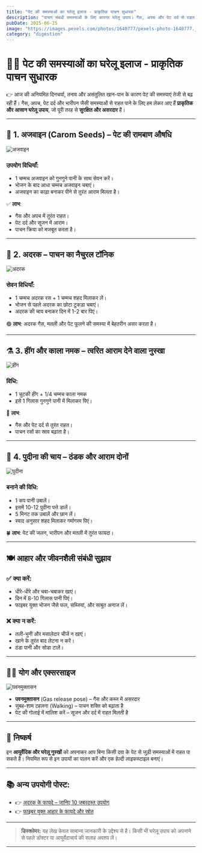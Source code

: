 ```yaml
---
title: "पेट की समस्याओं का घरेलू इलाज - प्राकृतिक पाचन सुधारक"
description: "पाचन संबंधी समस्याओं के लिए कारगर घरेलू उपाय। गैस, अपच और पेट दर्द से राहत पाने के लिए आजमाएं ये आयुर्वेदिक नुस्खे।"
pubDate: 2025-06-25
image: "https://images.pexels.com/photos/1640777/pexels-photo-1640777.jpeg"
category: "digestion"
---
```


# 🧘‍♂️ पेट की समस्याओं का घरेलू इलाज - प्राकृतिक पाचन सुधारक

👉 आज की अनियमित दिनचर्या, तनाव और असंतुलित खान-पान के कारण पेट की समस्याएं तेजी से बढ़ रही हैं। गैस, अपच, पेट दर्द और भारीपन जैसी समस्याओं से राहत पाने के लिए हम लेकर आए हैं **प्राकृतिक और आसान घरेलू उपाय**, जो पूरी तरह से **सुरक्षित और असरदार** हैं।

---

## 🌿 1. अजवाइन (Carom Seeds) – पेट की रामबाण औषधि

![अजवाइन](https://media.istockphoto.com/id/1334109693/photo/close-up-of-original-organic-boiled-water-with-ajwain-in-a-transparent-glass-cup-over-white.jpg?b=1&s=612x612&w=0&k=20&c=CbNSGHwdNWZRiaNwiFEmXuVrSG4l4DhiIAzVKhohp0o=)

### उपयोग विधियाँ:
- 1 चम्मच अजवाइन को गुनगुने पानी के साथ सेवन करें।
- भोजन के बाद आधा चम्मच अजवाइन चबाएं।
- अजवाइन का काढ़ा बनाकर पीने से तुरंत आराम मिलता है।

✅ **लाभ**:
- गैस और अपच में तुरंत राहत।
- पेट दर्द और सूजन में आराम।
- पाचन क्रिया को मजबूत करता है।

---

## 🫚 2. अदरक – पाचन का नैचुरल टॉनिक

![अदरक](https://images.pexels.com/photos/128403/pexels-photo-128403.jpeg)

### सेवन विधियाँ:
- 1 चम्मच अदरक रस + 1 चम्मच शहद मिलाकर लें।
- भोजन से पहले अदरक का छोटा टुकड़ा चबाएं।
- अदरक की चाय बनाकर दिन में 1-2 बार पिएं।

🟢 **लाभ**: अदरक गैस, मतली और पेट फूलने की समस्या में बेहतरीन असर करता है।

---

## ⚗️ 3. हींग और काला नमक – त्वरित आराम देने वाला नुस्खा

![हींग](https://images.pexels.com/photos/20590330/pexels-photo-20590330.jpeg)

### विधि:
- 1 चुटकी हींग + 1/4 चम्मच काला नमक
- इसे 1 गिलास गुनगुने पानी में मिलाकर पिएं।

📌 **लाभ**:
- गैस और पेट दर्द से तुरंत राहत।
- पाचन रसों का स्राव बढ़ाता है।

---

## 🍃 4. पुदीना की चाय – ठंडक और आराम दोनों

![पुदीना](https://images.pexels.com/photos/105028/pexels-photo-105028.jpeg)

### बनाने की विधि:
- 1 कप पानी उबालें।
- इसमें 10-12 पुदीना पत्ते डालें।
- 5 मिनट तक उबालें और छान लें।
- स्वाद अनुसार शहद मिलाकर गर्मागरम पिएं।

🍀 **लाभ**: पेट की जलन, भारीपन और मतली में तुरंत फायदा।

---

## 🍽️ आहार और जीवनशैली संबंधी सुझाव

### ✅ क्या करें:
- धीरे-धीरे और चबा-चबाकर खाएं।
- दिन में 8-10 गिलास पानी पिएं।
- फाइबर युक्त भोजन जैसे फल, सब्जियां, और साबुत अनाज लें।

### ❌ क्या न करें:
- तली-भुनी और मसालेदार चीजें न खाएं।
- खाने के तुरंत बाद लेटना न करें।
- ठंडा पानी और सोडा टालें।

---

## 🧘‍♀️ योग और एक्सरसाइज

![पवनमुक्तासन](https://images.pexels.com/photos/3823039/pexels-photo-3823039.jpeg)

- **पवनमुक्तासन** (Gas release pose) – गैस और कब्ज में असरदार
- सुबह-शाम टहलना (Walking) – पाचन शक्ति को बढ़ाता है
- पेट की गोलाई में मालिश करें – सूजन और दर्द में राहत मिलती है

---

## 📝 निष्कर्ष

इन **आयुर्वेदिक और घरेलू नुस्खों** को अपनाकर आप बिना किसी दवा के पेट से जुड़ी समस्याओं में राहत पा सकते हैं। नियमित रूप से इन उपायों का पालन करें और एक हेल्दी लाइफस्टाइल बनाएं।

---

## 📚 अन्य उपयोगी पोस्ट:
- 👉 [अदरक के फायदे – जानिए 10 जबरदस्त उपयोग](../ginger-benefits)
- 👉 [फाइबर युक्त आहार के फायदे और स्रोत](../fiber-rich-foods)

---

> **डिस्क्लेमर:** यह लेख केवल सामान्य जानकारी के उद्देश्य से है। किसी भी घरेलू उपाय को अपनाने से पहले डॉक्टर या आयुर्वेदाचार्य की सलाह अवश्य लें।

---


